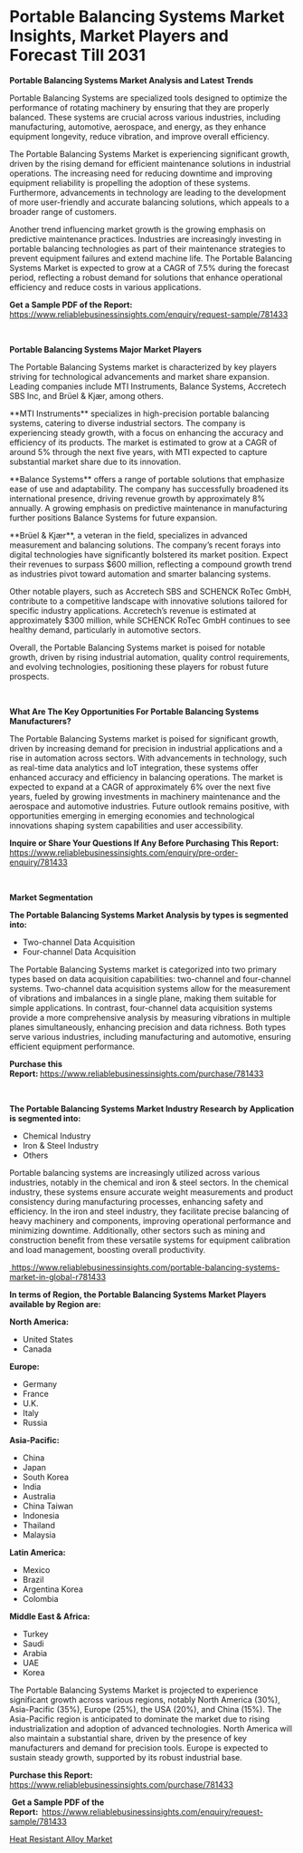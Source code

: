 <p><h1>Portable Balancing Systems Market Insights, Market Players and Forecast Till 2031</h1></p><p><strong>Portable Balancing Systems Market Analysis and Latest Trends</strong></p>
<p><p>Portable Balancing Systems are specialized tools designed to optimize the performance of rotating machinery by ensuring that they are properly balanced. These systems are crucial across various industries, including manufacturing, automotive, aerospace, and energy, as they enhance equipment longevity, reduce vibration, and improve overall efficiency.</p><p>The Portable Balancing Systems Market is experiencing significant growth, driven by the rising demand for efficient maintenance solutions in industrial operations. The increasing need for reducing downtime and improving equipment reliability is propelling the adoption of these systems. Furthermore, advancements in technology are leading to the development of more user-friendly and accurate balancing solutions, which appeals to a broader range of customers.</p><p>Another trend influencing market growth is the growing emphasis on predictive maintenance practices. Industries are increasingly investing in portable balancing technologies as part of their maintenance strategies to prevent equipment failures and extend machine life. The Portable Balancing Systems Market is expected to grow at a CAGR of 7.5% during the forecast period, reflecting a robust demand for solutions that enhance operational efficiency and reduce costs in various applications.</p></p>
<p><strong>Get a Sample PDF of the Report:&nbsp;</strong> <a href="https://www.reliablebusinessinsights.com/enquiry/request-sample/781433?utm_campaign=1674&utm_medium=2&utm_source=Github&utm_content=ia&utm_term=30122024&utm_id=portable-balancing-systems">https://www.reliablebusinessinsights.com/enquiry/request-sample/781433</a></p>
<p>&nbsp;</p>
<p><strong>Portable Balancing Systems Major Market Players</strong></p>
<p><p>The Portable Balancing Systems market is characterized by key players striving for technological advancements and market share expansion. Leading companies include MTI Instruments, Balance Systems, Accretech SBS Inc, and Brüel & Kjær, among others.</p><p>**MTI Instruments** specializes in high-precision portable balancing systems, catering to diverse industrial sectors. The company is experiencing steady growth, with a focus on enhancing the accuracy and efficiency of its products. The market is estimated to grow at a CAGR of around 5% through the next five years, with MTI expected to capture substantial market share due to its innovation.</p><p>**Balance Systems** offers a range of portable solutions that emphasize ease of use and adaptability. The company has successfully broadened its international presence, driving revenue growth by approximately 8% annually. A growing emphasis on predictive maintenance in manufacturing further positions Balance Systems for future expansion.</p><p>**Brüel & Kjær**, a veteran in the field, specializes in advanced measurement and balancing solutions. The company’s recent forays into digital technologies have significantly bolstered its market position. Expect their revenues to surpass $600 million, reflecting a compound growth trend as industries pivot toward automation and smarter balancing systems.</p><p>Other notable players, such as Accretech SBS and SCHENCK RoTec GmbH, contribute to a competitive landscape with innovative solutions tailored for specific industry applications. Accretech’s revenue is estimated at approximately $300 million, while SCHENCK RoTec GmbH continues to see healthy demand, particularly in automotive sectors.</p><p>Overall, the Portable Balancing Systems market is poised for notable growth, driven by rising industrial automation, quality control requirements, and evolving technologies, positioning these players for robust future prospects.</p></p>
<p>&nbsp;</p>
<p><strong>What Are The Key Opportunities For Portable Balancing Systems Manufacturers?</strong></p>
<p><p>The Portable Balancing Systems market is poised for significant growth, driven by increasing demand for precision in industrial applications and a rise in automation across sectors. With advancements in technology, such as real-time data analytics and IoT integration, these systems offer enhanced accuracy and efficiency in balancing operations. The market is expected to expand at a CAGR of approximately 6% over the next five years, fueled by growing investments in machinery maintenance and the aerospace and automotive industries. Future outlook remains positive, with opportunities emerging in emerging economies and technological innovations shaping system capabilities and user accessibility.</p></p>
<p><strong>Inquire or Share Your Questions If Any Before Purchasing This Report:</strong> <a href="https://www.reliablebusinessinsights.com/enquiry/pre-order-enquiry/781433?utm_campaign=1674&utm_medium=2&utm_source=Github&utm_content=ia&utm_term=30122024&utm_id=portable-balancing-systems">https://www.reliablebusinessinsights.com/enquiry/pre-order-enquiry/781433</a></p>
<p>&nbsp;</p>
<p><strong>Market Segmentation</strong></p>
<p><strong>The Portable Balancing Systems Market Analysis by types is segmented into:</strong></p>
<p><ul><li>Two-channel Data Acquisition</li><li>Four-channel Data Acquisition</li></ul></p>
<p><p>The Portable Balancing Systems market is categorized into two primary types based on data acquisition capabilities: two-channel and four-channel systems. Two-channel data acquisition systems allow for the measurement of vibrations and imbalances in a single plane, making them suitable for simple applications. In contrast, four-channel data acquisition systems provide a more comprehensive analysis by measuring vibrations in multiple planes simultaneously, enhancing precision and data richness. Both types serve various industries, including manufacturing and automotive, ensuring efficient equipment performance.</p></p>
<p><strong>Purchase this Report:&nbsp;</strong><a href="https://www.reliablebusinessinsights.com/purchase/781433?utm_campaign=1674&utm_medium=2&utm_source=Github&utm_content=ia&utm_term=30122024&utm_id=portable-balancing-systems">https://www.reliablebusinessinsights.com/purchase/781433</a></p>
<p>&nbsp;</p>
<p><strong>The Portable Balancing Systems Market Industry Research by Application is segmented into:</strong></p>
<p><ul><li>Chemical Industry</li><li>Iron & Steel Industry</li><li>Others</li></ul></p>
<p><p>Portable balancing systems are increasingly utilized across various industries, notably in the chemical and iron & steel sectors. In the chemical industry, these systems ensure accurate weight measurements and product consistency during manufacturing processes, enhancing safety and efficiency. In the iron and steel industry, they facilitate precise balancing of heavy machinery and components, improving operational performance and minimizing downtime. Additionally, other sectors such as mining and construction benefit from these versatile systems for equipment calibration and load management, boosting overall productivity.</p></p>
<p><a href="https://www.reliablebusinessinsights.com/portable-balancing-systems-market-in-global-r781433?utm_campaign=1674&utm_medium=2&utm_source=Github&utm_content=ia&utm_term=30122024&utm_id=portable-balancing-systems">&nbsp;https://www.reliablebusinessinsights.com/portable-balancing-systems-market-in-global-r781433</a></p>
<p><strong>In terms of Region, the Portable Balancing Systems Market Players available by Region are:</strong></p>
<p>
    <p> <strong> North America: </strong>
        <ul>
            <li>United States</li>
            <li>Canada</li>
        </ul>
        </p> 
    <p> <strong> Europe: </strong>
        <ul>
            <li>Germany</li>
            <li>France</li>
            <li>U.K.</li>
            <li>Italy</li>
            <li>Russia</li>
        </ul>
        </p> 
    <p> <strong> Asia-Pacific: </strong>
        <ul>
            <li>China</li>
            <li>Japan</li>
            <li>South Korea</li>
            <li>India</li>
            <li>Australia</li>
            <li>China Taiwan</li>
            <li>Indonesia</li>
            <li>Thailand</li>
            <li>Malaysia</li>
        </ul>
        </p> 
    <p> <strong> Latin America: </strong>
        <ul>
            <li>Mexico</li>
            <li>Brazil</li>
            <li>Argentina Korea</li>
            <li>Colombia</li>
        </ul>
        </p> 
    <p> <strong> Middle East & Africa: </strong>
        <ul>
            <li>Turkey</li>
            <li>Saudi</li>
            <li>Arabia</li>
            <li>UAE</li>
            <li>Korea</li>
        </ul>
    </p>
    </p>
<p><p>The Portable Balancing Systems Market is projected to experience significant growth across various regions, notably North America (30%), Asia-Pacific (35%), Europe (25%), the USA (20%), and China (15%). The Asia-Pacific region is anticipated to dominate the market due to rising industrialization and adoption of advanced technologies. North America will also maintain a substantial share, driven by the presence of key manufacturers and demand for precision tools. Europe is expected to sustain steady growth, supported by its robust industrial base.</p></p>
<p><strong>Purchase this Report: </strong><a href="https://www.reliablebusinessinsights.com/purchase/781433?utm_campaign=1674&utm_medium=2&utm_source=Github&utm_content=ia&utm_term=30122024&utm_id=portable-balancing-systems">https://www.reliablebusinessinsights.com/purchase/781433</a></p>
<p>&nbsp;<strong>Get a Sample PDF of the Report:&nbsp;&nbsp;</strong><a href="https://www.reliablebusinessinsights.com/enquiry/request-sample/781433?utm_campaign=1674&utm_medium=2&utm_source=Github&utm_content=ia&utm_term=30122024&utm_id=portable-balancing-systems">https://www.reliablebusinessinsights.com/enquiry/request-sample/781433</a></p>
<p><strong></strong></p>
<p><p><a href="https://github.com/mookiesville/Market-Research-Report-List-1/blob/main/heat-resistant-alloy-market.md?utm_campaign=1674&utm_medium=2&utm_source=Github&utm_content=ia&utm_term=30122024&utm_id=portable-balancing-systems">Heat Resistant Alloy Market</a></p></p>